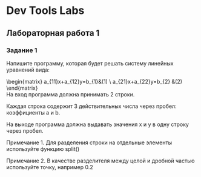 Dev Tools Labs
========================
Лабораторная работа 1
-------------------------
### Задание 1 ###
Напишите программу, которая будет решать систему линейных уравнений вида:

\begin{matrix} a_{11}x+a_{12}y=b_{1}&(1) \\ a_{21}x+a_{22}y=b_{2} &(2) \end{matrix}
​	
На вход программа должна принимать 2 строки.

Каждая строка содержит 3 действительных числа через пробел: коэффициенты a и b.

На выходе программа должна выдавать значения x и y в одну строку через пробел.
 

Примечание 1. Для разделения строки на отдельные элементы используйте функцию split()

Примечание 2. В качестве разделителя между целой и дробной частью используйте точку, например 0.2
